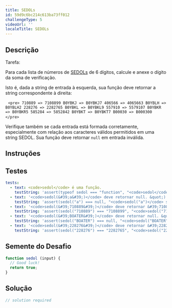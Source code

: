 ```yaml
---
title: SEDOLs
id: 59d9c6bc214c613ba73ff012
challengeType: 5
videoUrl: ''
localeTitle: SEDOLs
---
```


## Descrição
<section id="description"> Tarefa: <p> Para cada lista de números de <a href="https://en.wikipedia.org/wiki/SEDOL" title="wp: SEDOL">SEDOLs</a> de 6 dígitos, calcule e anexe o dígito da soma de verificação. </p><p> Isto é, dada a string de entrada à esquerda, sua função deve retornar a string correspondente à direita: </p><pre> <code>&lt;pre&gt; 710889 =&gt; 7108899 B0YBKJ =&gt; B0YBKJ7 406566 =&gt; 4065663 B0YBLH =&gt; B0YBLH2 228276 =&gt; 2282765 B0YBKL =&gt; B0YBKL9 557910 =&gt; 5579107 B0YBKR =&gt; B0YBKR5 585284 =&gt; 5852842 B0YBKT =&gt; B0YBKT7 B00030 =&gt; B000300 &lt;/pre&gt;</code> </pre><p> Verifique também se cada entrada está formada corretamente, especialmente com relação aos caracteres válidos permitidos em uma string SEDOL. Sua função deve retornar <code>null</code> em entrada inválida. </p></section>

## Instruções
<section id="instructions">
</section>

## Testes
<section id='tests'>

```yml
tests:
  - text: <code>sedol</code> é uma função.
    testString: 'assert(typeof sedol === "function", "<code>sedol</code> is a function.");'
  - text: '<code>sedol(&#39;a&#39;)</code> deve retornar null. &quot;)'
    testString: 'assert(sedol("a") === null, "<code>sedol("a")</code> should return null.");'
  - text: '<code>sedol(&#39;710889&#39;)</code> deve retornar &#39;7108899&#39;. &quot;)'
    testString: 'assert(sedol("710889") === "7108899", "<code>sedol("710889")</code> should return "7108899".");'
  - text: '<code>sedol(&#39;BOATER&#39;)</code> deve retornar null. &quot;)'
    testString: 'assert(sedol("BOATER") === null, "<code>sedol("BOATER")</code> should return null.");'
  - text: '<code>sedol(&#39;228276&#39;)</code> deve retornar &#39;2282765&#39;. &quot;)'
    testString: 'assert(sedol("228276") === "2282765", "<code>sedol("228276")</code> should return "2282765".");'

```

</section>

## Semente do Desafio
<section id='challengeSeed'>

<div id='js-seed'>

```js
function sedol (input) {
  // Good luck!
  return true;
}

```

</div>



</section>

## Solução
<section id='solution'>

```js
// solution required
```
</section>
